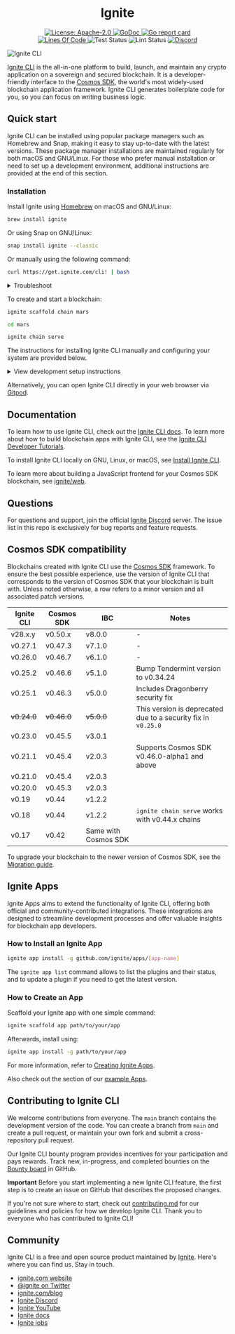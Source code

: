 <div align="center">
  <h1> Ignite </h1>
</div>

<div align="center">
  <a href="https://github.com/ignite/cli/blob/main/LICENSE">
    <img alt="License: Apache-2.0" src="https://img.shields.io/github/license/cosmos/cosmos-sdk.svg" />
  </a>
  <a href="https://pkg.go.dev/github.com/ignite/cli?tab=doc">
    <img alt="GoDoc" src="https://pkg.go.dev/badge/github.com/ignite/cli.svg" />
  </a>
  <a href="https://goreportcard.com/report/github.com/ignite/cli">
    <img alt="Go report card" src="https://goreportcard.com/badge/github.com/ignite/cli" />
  </a>
<!--
  <a href="https://codecov.io/gh/ignite/cli">
    <img alt="Code Coverage" src="https://codecov.io/gh/ignite/cli/branch/main/graph/badge.svg" />
  </a>
-->
</div>
<div align="center">
  <a href="https://github.com/ignite/cli">
    <img alt="Lines Of Code" src="https://tokei.rs/b1/github/ignite/cli" />
  </a>
    <img alt="Test Status" src="https://github.com/ignite/cli/workflows/Test/badge.svg" />
    <img alt="Lint Status" src="https://github.com/ignite/cli/workflows/Lint/badge.svg" />
    <a href="https://discord.com/invite/ignite" target="_blank"><img alt="Discord" src="https://img.shields.io/discord/893126937067802685"></a>
</div>

![Ignite CLI](./assets/ignite-cli.png)

[Ignite CLI](https://ignite.com/cli) is the all-in-one platform to build,
launch, and maintain any crypto application on a sovereign and secured
blockchain. It is a developer-friendly interface to the [Cosmos
SDK](https://github.com/cosmos/cosmos-sdk), the world's most widely-used
blockchain application framework. Ignite CLI generates boilerplate code for you,
so you can focus on writing business logic.

## Quick start

Ignite CLI can be installed using popular package managers such as Homebrew and Snap, making it easy to stay up-to-date with the latest versions. These package manager installations are maintained regularly for both macOS and GNU/Linux. For those who prefer manual installation or need to set up a development environment, additional instructions are provided at the end of this section.

### Installation

Install Ignite using [Homebrew](https://formulae.brew.sh/formula/ignite) on macOS and GNU/Linux:

```sh
brew install ignite
```

Or using Snap on GNU/Linux:

```sh
snap install ignite --classic
```

Or manually using the following command:

```sh
curl https://get.ignite.com/cli! | bash
```

<details>
  <summary>Troubleshoot</summary>

If Ignite doesn't automatically move to your `/usr/local/bin` directory, use the following command:

```sh
sudo mv ignite /usr/local/bin
```

If you encounter an error, you may need to create the `/usr/local/bin` directory and set the necessary permissions:

```sh
mkdir /usr/local/bin
sudo chown -R $(whoami) /usr/local/bin
```

</details>

To create and start a blockchain:

```sh
ignite scaffold chain mars

cd mars

ignite chain serve
```

The instructions for installing Ignite CLI manually and configuring your system are provided below.

<details>
  <summary>View development setup instructions</summary>

#### Supported Operating Systems:

- GNU/Linux
- macOS

#### Install Go:

1. Install the latest version of Go.
2. Download the release suitable for your system.
3. Follow the installation instructions.

**Note:** We recommend not using `brew` to install Go.

#### Add the Go bin Directory to Your PATH:

1. Edit your `~/.bashrc` file and add the following line:

   ```sh
   export PATH=$PATH:$(go env GOPATH)/bin
   ```

2. Apply the changes:

   ```sh
   source ~/.bashrc
   ```

#### Remove Existing Ignite CLI Installations:

1. Remove the Ignite CLI binary:

   ```sh
   rm $(which ignite)
   ```

   You may need to run this with `sudo`.

2. Repeat the step until all Ignite CLI installations are removed.

#### Install Ignite CLI:

```sh
curl https://get.ignite.com/cli! | bash
```

#### Clone the Ignite CLI Repo:

1. Clone the repository:

   ```sh
   git clone --depth=1 git@github.com:ignite/cli.git
   ```

2. Change to the `cli` directory:

   ```sh
   cd cli
   ```

#### Run make install:

```sh
make install
```

#### Verify Your Ignite CLI Version:

```sh
ignite version
```

</details>

Alternatively, you can open Ignite CLI directly in your web browser via [Gitpod](https://gitpod.io/#https://github.com/ignite/cli).

## Documentation

To learn how to use Ignite CLI, check out the [Ignite CLI
docs](https://docs.ignite.com). To learn more about how to build blockchain apps
with Ignite CLI, see the [Ignite CLI Developer
Tutorials](https://tutorials.ignite.com).

To install Ignite CLI locally on GNU, Linux, or macOS, see [Install Ignite
CLI](https://docs.ignite.com/welcome/install).

To learn more about building a JavaScript frontend for your Cosmos SDK
blockchain, see [ignite/web](https://github.com/ignite/web).

## Questions

For questions and support, join the official [Ignite
Discord](https://discord.gg/ignite) server. The issue list in this repo is
exclusively for bug reports and feature requests.

## Cosmos SDK compatibility

Blockchains created with Ignite CLI use the [Cosmos
SDK](https://github.com/cosmos/cosmos-sdk) framework. To ensure the best
possible experience, use the version of Ignite CLI that corresponds to the
version of Cosmos SDK that your blockchain is built with. Unless noted
otherwise, a row refers to a minor version and all associated patch versions.

| Ignite CLI  | Cosmos SDK  | IBC                  | Notes                                                         |
| ----------- | ----------- | -------------------- | ------------------------------------------------------------- |
| v28.x.y     | v0.50.x     | v8.0.0               | -                                                             |
| v0.27.1     | v0.47.3     | v7.1.0               | -                                                             |
| v0.26.0     | v0.46.7     | v6.1.0               | -                                                             |
| v0.25.2     | v0.46.6     | v5.1.0               | Bump Tendermint version to v0.34.24                           |
| v0.25.1     | v0.46.3     | v5.0.0               | Includes Dragonberry security fix                             |
| ~~v0.24.0~~ | ~~v0.46.0~~ | ~~v5.0.0~~           | This version is deprecated due to a security fix in `v0.25.0` |
| v0.23.0     | v0.45.5     | v3.0.1               |                                                               |
| v0.21.1     | v0.45.4     | v2.0.3               | Supports Cosmos SDK v0.46.0-alpha1 and above                  |
| v0.21.0     | v0.45.4     | v2.0.3               |                                                               |
| v0.20.0     | v0.45.3     | v2.0.3               |                                                               |
| v0.19       | v0.44       | v1.2.2               |                                                               |
| v0.18       | v0.44       | v1.2.2               | `ignite chain serve` works with v0.44.x chains                |
| v0.17       | v0.42       | Same with Cosmos SDK |                                                               |

To upgrade your blockchain to the newer version of Cosmos SDK, see the
[Migration guide](https://docs.ignite.com/migration).

## Ignite Apps

Ignite Apps aims to extend the functionality of Ignite CLI, offering both official and community-contributed integrations. These integrations are designed to streamline development processes and offer valuable insights for blockchain app developers.

### How to Install an Ignite App

```bash
ignite app install -g github.com/ignite/apps/[app-name]
```

The `ignite app list` command allows to list the plugins and their status, and to
update a plugin if you need to get the latest version.

### How to Create an App

Scaffold your Ignite app with one simple command:

```bash
ignite scaffold app path/to/your/app
```

Afterwards, install using:

```bash
ignite app install -g path/to/your/app
```

For more information, refer to [Creating Ignite Apps](https://docs.ignite.com/apps/developing-apps).

Also check out the section of our [example Apps](https://github.com/ignite/apps/tree/main/examples).

## Contributing to Ignite CLI

We welcome contributions from everyone. The `main` branch contains the
development version of the code. You can create a branch from `main` and
create a pull request, or maintain your own fork and submit a cross-repository
pull request.

Our Ignite CLI bounty program provides incentives for your participation and
pays rewards. Track new, in-progress, and completed bounties on the [Bounty
board](https://github.com/ignite/cli/projects/5) in GitHub.

**Important** Before you start implementing a new Ignite CLI feature, the first
step is to create an issue on GitHub that describes the proposed changes.

If you're not sure where to start, check out [contributing.md](contributing.md)
for our guidelines and policies for how we develop Ignite CLI. Thank you to
everyone who has contributed to Ignite CLI!

## Community

Ignite CLI is a free and open source product maintained by
[Ignite](https://ignite.com). Here's where you can find us. Stay in touch.

- [ignite.com website](https://ignite.com)
- [@ignite on Twitter](https://twitter.com/ignite)
- [ignite.com/blog](https://ignite.com/blog)
- [Ignite Discord](https://discord.com/invite/ignite)
- [Ignite YouTube](https://www.youtube.com/@ignitehq)
- [Ignite docs](https://docs.ignite.com)
- [Ignite jobs](https://ignite.com/careers)
